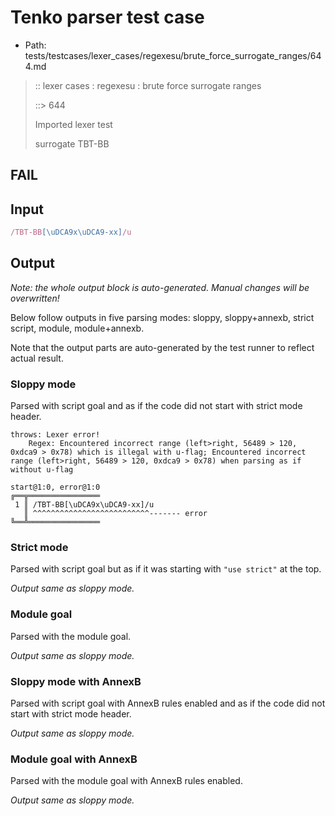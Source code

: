 # Tenko parser test case

- Path: tests/testcases/lexer_cases/regexesu/brute_force_surrogate_ranges/644.md

> :: lexer cases : regexesu : brute force surrogate ranges
>
> ::> 644
>
> Imported lexer test
>
> surrogate TBT-BB

## FAIL

## Input

`````js
/TBT-BB[\uDCA9x\uDCA9-xx]/u
`````

## Output

_Note: the whole output block is auto-generated. Manual changes will be overwritten!_

Below follow outputs in five parsing modes: sloppy, sloppy+annexb, strict script, module, module+annexb.

Note that the output parts are auto-generated by the test runner to reflect actual result.

### Sloppy mode

Parsed with script goal and as if the code did not start with strict mode header.

`````
throws: Lexer error!
    Regex: Encountered incorrect range (left>right, 56489 > 120, 0xdca9 > 0x78) which is illegal with u-flag; Encountered incorrect range (left>right, 56489 > 120, 0xdca9 > 0x78) when parsing as if without u-flag

start@1:0, error@1:0
╔══╦════════════════
 1 ║ /TBT-BB[\uDCA9x\uDCA9-xx]/u
   ║ ^^^^^^^^^^^^^^^^^^^^^^^^^^------- error
╚══╩════════════════

`````

### Strict mode

Parsed with script goal but as if it was starting with `"use strict"` at the top.

_Output same as sloppy mode._

### Module goal

Parsed with the module goal.

_Output same as sloppy mode._

### Sloppy mode with AnnexB

Parsed with script goal with AnnexB rules enabled and as if the code did not start with strict mode header.

_Output same as sloppy mode._

### Module goal with AnnexB

Parsed with the module goal with AnnexB rules enabled.

_Output same as sloppy mode._
